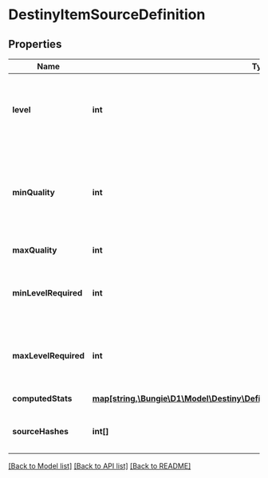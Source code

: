 # DestinyItemSourceDefinition

## Properties
Name | Type | Description | Notes
------------ | ------------- | ------------- | -------------
**level** | **int** | The level at which the item spawns. Essentially the Primary Key for this source data: there will be multiple of these source entries per item that has source data, grouped by the level at which the item spawns. | [optional] 
**minQuality** | **int** | The minimum Quality at which the item spawns for this level. Examine DestinyInventoryItemDefinition for more information about what Quality means. Just don&#39;t ask Phaedrus about it, he&#39;ll never stop talking and you&#39;ll have to write a book about it. | [optional] 
**maxQuality** | **int** | The maximum quality at which the item spawns for this level. | [optional] 
**minLevelRequired** | **int** | The minimum Character Level required for equipping the item when the item spawns at the item level defined on this DestinyItemSourceDefinition, as far as we saw in our processing. | [optional] 
**maxLevelRequired** | **int** | The maximum Character Level required for equipping the item when the item spawns at the item level defined on this DestinyItemSourceDefinition, as far as we saw in our processing. | [optional] 
**computedStats** | [**map[string,\Bungie\D1\Model\Destiny\Definitions\DestinyInventoryItemStatDefinition]**](DestinyInventoryItemStatDefinition.md) | The stats computed for this level/quality range. | [optional] 
**sourceHashes** | **int[]** | The DestinyRewardSourceDefinitions found that can spawn the item at this level. | [optional] 

[[Back to Model list]](../README.md#documentation-for-models) [[Back to API list]](../README.md#documentation-for-api-endpoints) [[Back to README]](../README.md)


